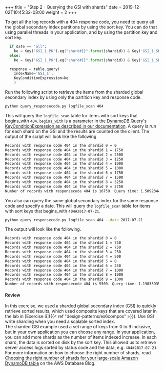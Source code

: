 +++
title = "Step 2 - Querying the GSI with shards"
date = 2019-12-02T10:45:32-08:00
weight = 2
+++


To get all the log records with a 404 response code, you need to query all the global secondary index partitions by using the sort key. You can do that using parallel threads in your application, and by using the partition key and sort key.
```py
  if date == "all":
    ke = Key('GSI_1_PK').eq("shard#{}".format(shardid)) & Key('GSI_1_SK').begins_with(responsecode)
  else:
    ke = Key('GSI_1_PK').eq("shard#{}".format(shardid)) & Key('GSI_1_SK').begins_with(responsecode+"#"+date)

  response = table.query(
    IndexName='GSI_1',
    KeyConditionExpression=ke
    )
```
Run the following script to retrieve the items from the sharded global secondary index by using only the partition key and response code.
```bash
python query_responsecode.py logfile_scan 404
```
This will query the `logfile_scan` table for items with sort keys that begins_with `404`. `begins_with` is a parameter in [the DynamoDB Query's KeyConditionExpression as described in our documentation](https://docs.aws.amazon.com/amazondynamodb/latest/APIReference/API_Query.html#DDB-Query-request-KeyConditionExpression). A query is run for each shard on the GSI and the results are counted on the client. The output of the script will look like the following.
```txt
Records with response code 404 in the shardid 0 = 0
Records with response code 404 in the shardid 1 = 1750
Records with response code 404 in the shardid 2 = 2500
Records with response code 404 in the shardid 3 = 1250
Records with response code 404 in the shardid 4 = 1000
Records with response code 404 in the shardid 5 = 1000
Records with response code 404 in the shardid 6 = 1750
Records with response code 404 in the shardid 7 = 1500
Records with response code 404 in the shardid 8 = 3250
Records with response code 404 in the shardid 9 = 2750
Number of records with responsecode 404 is 16750. Query time: 1.5092344284057617 seconds
```
You also can query the same global secondary index for the same response code and specify a date. This will query the `logfile_scan` table for items with sort keys that begins_with `404#2017-07-21`.
```bash
python query_responsecode.py logfile_scan 404 --date 2017-07-21
```
The output will look like the following.
```txt
Records with response code 404 in the shardid 0 = 0
Records with response code 404 in the shardid 1 = 750
Records with response code 404 in the shardid 2 = 750
Records with response code 404 in the shardid 3 = 250
Records with response code 404 in the shardid 4 = 500
Records with response code 404 in the shardid 5 = 0
Records with response code 404 in the shardid 6 = 250
Records with response code 404 in the shardid 7 = 1000
Records with response code 404 in the shardid 8 = 1000
Records with response code 404 in the shardid 9 = 1000
Number of records with responsecode 404 is 5500. Query time: 1.190359354019165 seconds
```


#### Review

In this exercise, we used a sharded global secondary index (GSI) to quickly retrieve sorted results, which used composite keys that are covered later in the lab in [Exercise 6]({{< ref "design-patterns/ex6compos" >}}). Use GSI write sharding when you need a scalable sorted index.  
The sharded GSI example used a set range of keys from 0 to 9 inclusive, but in your own application you can choose any range. In your application, you can add more shards as the number of items indexed increase. In each shard, the data is sorted on disk by the sort key. This allowed us to retrieve server access logs sorted by status code and the data, e.g. `404#2017-07-21`.  
For more information on how to choose the right number of shards, read [Choosing the right number of shards for your large-scale Amazon DynamoDB table](https://aws.amazon.com/blogs/database/choosing-the-right-number-of-shards-for-your-large-scale-amazon-dynamodb-table/) on the AWS Database Blog.
